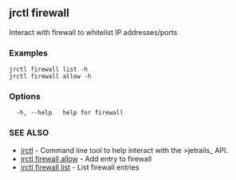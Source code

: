 ## jrctl firewall

Interact with firewall to whitelist IP addresses/ports

### Examples

```
jrctl firewall list -h
jrctl firewall allow -h
```

### Options

```
  -h, --help   help for firewall
```

### SEE ALSO

* [jrctl](jrctl.md)	 - Command line tool to help interact with the >jetrails_ API.
* [jrctl firewall allow](jrctl_firewall_allow.md)	 - Add entry to firewall
* [jrctl firewall list](jrctl_firewall_list.md)	 - List firewall entries

